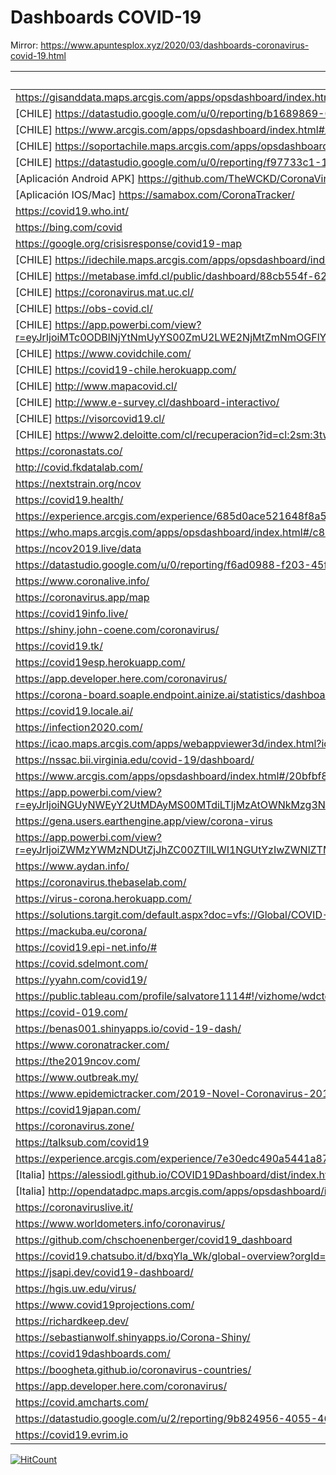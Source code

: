 # Dashboards COVID-19

Mirror: https://www.apuntesplox.xyz/2020/03/dashboards-coronavirus-covid-19.html

|Enlace | 
|-------|
|https://gisanddata.maps.arcgis.com/apps/opsdashboard/index.html#/bda7594740fd40299423467b48e9ecf6        |
|[CHILE] https://datastudio.google.com/u/0/reporting/b1689869-0c59-442c-951d-2991c0fc611d         |
|[CHILE] https://www.arcgis.com/apps/opsdashboard/index.html#/9e06ce9dd213455286192199a5ffd5c6        |
|[CHILE] https://soportachile.maps.arcgis.com/apps/opsdashboard/index.html#/67c2302a740a4c6697023bf9127dfa1b |
|[CHILE] https://datastudio.google.com/u/0/reporting/f97733c1-17e1-4bd6-8841-9dd2d45ac9b4/page/W3OJB  |
|[Aplicación Android APK] https://github.com/TheWCKD/CoronaVirus-Outbreak-App/releases        |
|[Aplicación IOS/Mac] https://samabox.com/CoronaTracker/        |
|https://covid19.who.int/ |
|https://bing.com/covid |
|https://google.org/crisisresponse/covid19-map |
|[CHILE] https://idechile.maps.arcgis.com/apps/opsdashboard/index.html#/6662268991094e439cee1a6f9f0e46ea |
|[CHILE] https://metabase.imfd.cl/public/dashboard/88cb554f-6274-47d1-af46-650d9ccc8792 |
|[CHILE] https://coronavirus.mat.uc.cl/ |
|[CHILE] https://obs-covid.cl/ |
|[CHILE] https://app.powerbi.com/view?r=eyJrIjoiMTc0ODBlNjYtNmUyYS00ZmU2LWE2NjMtZmNmOGFlYzA4YWNhIiwidCI6IjBlZGVkN2QyLWMwNGMtNGRjMi05YWFjLTYzZjlkNDY1ODliOCIsImMiOjF9 |
|[CHILE] https://www.covidchile.com/ |
|[CHILE] https://covid19-chile.herokuapp.com/ |
|[CHILE] http://www.mapacovid.cl/ |
|[CHILE] http://www.e-survey.cl/dashboard-interactivo/ |
|[CHILE] https://visorcovid19.cl/ |
|[CHILE] https://www2.deloitte.com/cl/recuperacion?id=cl:2sm:3tw:4DeloitteCL%20DashboardCOVID::6:20200525170000::3369630456:5&linkId=89387855 |
|https://coronastats.co/ |
|http://covid.fkdatalab.com/ |
|https://nextstrain.org/ncov |
|https://covid19.health/ |
|https://experience.arcgis.com/experience/685d0ace521648f8a5beeeee1b9125cd        |
|https://who.maps.arcgis.com/apps/opsdashboard/index.html#/c88e37cfc43b4ed3baf977d77e4a0667        |
|https://ncov2019.live/data        |
|https://datastudio.google.com/u/0/reporting/f6ad0988-f203-45f8-8d18-5d726c1d2d8b/page/MGzDB |
|https://www.coronalive.info/ |
|https://coronavirus.app/map       |
|https://covid19info.live/        |
|https://shiny.john-coene.com/coronavirus/        |
|https://covid19.tk/        |
|https://covid19esp.herokuapp.com/        |
|https://app.developer.here.com/coronavirus/        |
|https://corona-board.soaple.endpoint.ainize.ai/statistics/dashboard        |
|https://covid19.locale.ai/        |
|https://infection2020.com/        |
|https://icao.maps.arcgis.com/apps/webappviewer3d/index.html?id=d9d3f8fa9a23425c8f0889baab626186        |
|https://nssac.bii.virginia.edu/covid-19/dashboard/        |
|https://www.arcgis.com/apps/opsdashboard/index.html#/20bfbf89c8e74c0494c90b1ae0fa7b78        |
|https://app.powerbi.com/view?r=eyJrIjoiNGUyNWEyY2UtMDAyMS00MTdiLTljMzAtOWNkMzg3NTZiZDFiIiwidCI6IjYwM2VlNDk1LTY2MTgtNDRiNC04YmMwLWJiN2JkNTA0ZmE1YyJ9        |
|https://gena.users.earthengine.app/view/corona-virus        |
|https://app.powerbi.com/view?r=eyJrIjoiZWMzYWMzNDUtZjJhZC00ZTllLWI1NGUtYzIwZWNlZTM0NDE3IiwidCI6ImZhZmQzNjI5LWJkYjYtNGVhOS1hMmQ5LWY2MjEwN2ViYTkwMSIsImMiOjEwfQ%3D%3D        |
|https://www.aydan.info/        |
|https://coronavirus.thebaselab.com/ |
|https://virus-corona.herokuapp.com/        |
|https://solutions.targit.com/default.aspx?doc=vfs://Global/COVID-19/Covid-19%20JH%20data%20Map%20Accumulated%20Confirmed.xview        |
|https://mackuba.eu/corona/        |
|https://covid19.epi-net.info/#        |
|https://covid.sdelmont.com/        |
|https://yyahn.com/covid19/        |
|https://public.tableau.com/profile/salvatore1114#!/vizhome/wdctest/CoronavirusCOVID-19Dashboard-DailyUpdates        |
|https://covid-019.com/        |
|https://benas001.shinyapps.io/covid-19-dash/        |
|https://www.coronatracker.com/ |
|https://the2019ncov.com/ |
|https://www.outbreak.my/ |
|https://www.epidemictracker.com/2019-Novel-Coronavirus-2019-nCoV |
|https://covid19japan.com/ |
|https://coronavirus.zone/ |
|https://talksub.com/covid19 |
|https://experience.arcgis.com/experience/7e30edc490a5441a874f9efe67bd8b89 |
|[Italia] https://alessiodl.github.io/COVID19Dashboard/dist/index.html |
|[Italia] http://opendatadpc.maps.arcgis.com/apps/opsdashboard/index.html#/b0c68bce2cce478eaac82fe38d4138b1 |
|https://coronaviruslive.it/ |
|https://www.worldometers.info/coronavirus/ |
|https://github.com/chschoenenberger/covid19_dashboard |
|https://covid19.chatsubo.it/d/bxqYla_Wk/global-overview?orgId=1 |
|https://jsapi.dev/covid19-dashboard/ |
|https://hgis.uw.edu/virus/ |
|https://www.covid19projections.com/ |
|https://richardkeep.dev/ |
|https://sebastianwolf.shinyapps.io/Corona-Shiny/  |
|https://covid19dashboards.com/  |
|https://boogheta.github.io/coronavirus-countries/ |
|https://app.developer.here.com/coronavirus/ |
|https://covid.amcharts.com/|
|https://datastudio.google.com/u/2/reporting/9b824956-4055-46da-8c40-0d46ded5ffba/page/QkcKB|
|https://covid19.evrim.io|




[![HitCount](http://hits.dwyl.io/{Alplox}/{Dashboards-COVID-19}.svg)](http://hits.dwyl.io/{Alplox}/{Dashboards-COVID-19})
